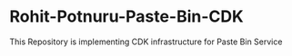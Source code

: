 # Rohit-Potnuru-Paste-Bin-CDK
This Repository is implementing CDK infrastructure for Paste Bin Service
